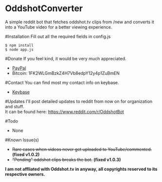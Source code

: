 # OddshotConverter
A simple reddit bot that fetches oddshot.tv clips from /new and converts it into a YouTube video for a better viewing experience.

#Installation
Fill out all the required fields in config.js
```
$ npm install
$ node app.js
```

#Donate
If you feel kind, it would be very much appreciated.
* [PayPal](https://www.paypal.com/cgi-bin/webscr?cmd=_donations&business=XN2DEUWZ7HD2Y&lc=CA&item_name=Eyepawd&currency_code=CAD&bn=PP%2dDonationsBF%3abtn_donateCC_LG%2egif%3aNonHosted)
* Bitcoin: 1FK2WLGmBzkZ4H7Vb8edpY12y4p1ZuBmEN

#Contact
You can find most my contact info on keybase.
* [Keybase](https://keybase.io/pawd)

#Updates
I'll post detailed updates to reddit from now on for organization and stuff.  
It can be found here: https://www.reddit.com/r/OddshotBot

#Todo
- None

#Known Issue(s)
* ~~Rare cases when videos never get uploaded to YouTube/commented.~~ **(fixed v1.0.2)**
* ~~"Pending" oddshot clips breaks the bot.~~ **(fixed v1.0.3)**

**I am not affliated with Oddshot.tv in anyway, all copyrights reserved to its respective owners.**
